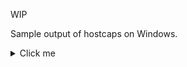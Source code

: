 WIP

Sample output of hostcaps on Windows.

<details>
<summary>Click me</summary>

```

macOS Unlocker Host Capabilities
================================
© 2014-2022 David Parsons


Host CPU
--------
Name: Intel(R) Core(TM) i7-8850H CPU @ 2.60GHz
Vendor ID: Intel
CPU Family: 6 Model: 158 Stepping: 10

Host Report
-----------
AVX2 support:
        macOS 13 Ventura:  true
Hypervisor mode:
        Hypervisor Present: true
        Hypervisor String: Microsoft Hv
        Hypervisor ID: MSVM
        Hypervisor found so CPUID masking may not work correctly.
```
</details>